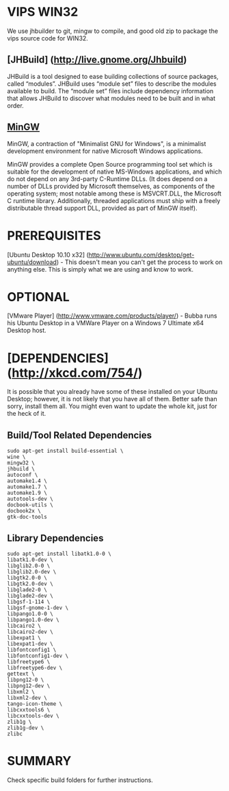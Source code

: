 VIPS WIN32
==========

We use jhbuilder to git, mingw to compile, and good old zip to package the vips source code for WIN32. 

[JHBuild] (http://live.gnome.org/Jhbuild)
-----------------------------------------

JHBuild is a tool designed to ease building collections of source packages, called “modules”. JHBuild uses “module set” files to describe the modules available to build. The “module set” files include dependency information that allows JHBuild to discover what modules need to be built and in what order. 

[MinGW](http://www.mingw.org/)
-----------------------------

MinGW, a contraction of "Minimalist GNU for Windows", is a minimalist development environment for native Microsoft Windows applications.

MinGW provides a complete Open Source programming tool set which is suitable for the development of native MS-Windows applications, and which do not depend on any 3rd-party C-Runtime DLLs. (It does depend on a number of DLLs provided by Microsoft themselves, as components of the operating system; most notable among these is MSVCRT.DLL, the Microsoft C runtime library. Additionally, threaded applications must ship with a freely distributable thread support DLL, provided as part of MinGW itself).

PREREQUISITES
=============
[Ubuntu Desktop 10.10 x32] (http://www.ubuntu.com/desktop/get-ubuntu/download) - This doesn't mean you can't get the process to work on anything else. This is simply what we are using and know to work.

OPTIONAL
========
[VMware Player] (http://www.vmware.com/products/player/) - Bubba runs his Ubuntu Desktop in a VMWare Player on a Windows 7 Ultimate x64 Desktop host.

[DEPENDENCIES] (http://xkcd.com/754/)
==============
It is possible that you already have some of these installed on your Ubuntu Desktop; however, it is not likely that you have all of them. Better safe than sorry, install them all. You might even want to update the whole kit, just for the heck of it.

Build/Tool Related Dependencies
-------
    sudo apt-get install build-essential \
	wine \
	mingw32 \
	jhbuild \
	autoconf \
	automake1.4 \
	automake1.7 \
	automake1.9 \
	autotools-dev \
	docbook-utils \
	docbook2x \
	gtk-doc-tools

Library Dependencies
-------
	sudo apt-get install libatk1.0-0 \
	libatk1.0-dev \
	libglib2.0-0 \
	libglib2.0-dev \
	libgtk2.0-0 \
	libgtk2.0-dev \
	libglade2-0 \
	libglade2-dev \
	libgsf-1-114 \
	libgsf-gnome-1-dev \
	libpango1.0-0 \
	libpango1.0-dev \
	libcairo2 \
	libcairo2-dev \
	libexpat1 \
	libexpat1-dev \
	libfontconfig1 \
	libfontconfig1-dev \
	libfreetype6 \
	libfreetype6-dev \
	gettext \
	libpng12-0 \
	libpng12-dev \
	libxml2 \
	libxml2-dev \
	tango-icon-theme \
	libcxxtools6 \
	libcxxtools-dev \
	zlib1g \
	zlib1g-dev \
	zlibc 

SUMMARY
=======
Check specific build folders for further instructions.